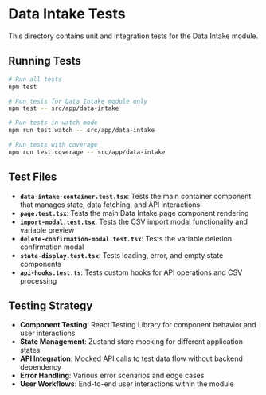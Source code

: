 # Data Intake Tests

This directory contains unit and integration tests for the Data Intake module.

## Running Tests

```bash
# Run all tests
npm test

# Run tests for Data Intake module only
npm test -- src/app/data-intake

# Run tests in watch mode
npm run test:watch -- src/app/data-intake

# Run tests with coverage
npm run test:coverage -- src/app/data-intake
```

## Test Files

- **`data-intake-container.test.tsx`**: Tests the main container component that manages state, data fetching, and API interactions
- **`page.test.tsx`**: Tests the main Data Intake page component rendering
- **`import-modal.test.tsx`**: Tests the CSV import modal functionality and variable preview
- **`delete-confirmation-modal.test.tsx`**: Tests the variable deletion confirmation modal
- **`state-display.test.tsx`**: Tests loading, error, and empty state components
- **`api-hooks.test.ts`**: Tests custom hooks for API operations and CSV processing

## Testing Strategy

- **Component Testing**: React Testing Library for component behavior and user interactions
- **State Management**: Zustand store mocking for different application states
- **API Integration**: Mocked API calls to test data flow without backend dependency
- **Error Handling**: Various error scenarios and edge cases
- **User Workflows**: End-to-end user interactions within the module
